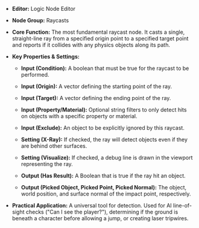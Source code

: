 - **Editor:** Logic Node Editor
    
- **Node Group:** Raycasts
    
- **Core Function:** The most fundamental raycast node. It casts a single, straight-line ray from a specified origin point to a specified target point and reports if it collides with any physics objects along its path.
    
- **Key Properties & Settings:**
    
    - **Input (Condition):** A boolean that must be true for the raycast to be performed.
        
    - **Input (Origin):** A vector defining the starting point of the ray.
        
    - **Input (Target):** A vector defining the ending point of the ray.
        
    - **Input (Property/Material):** Optional string filters to only detect hits on objects with a specific property or material.
        
    - **Input (Exclude):** An object to be explicitly ignored by this raycast.
        
    - **Setting (X-Ray):** If checked, the ray will detect objects even if they are behind other surfaces.
        
    - **Setting (Visualize):** If checked, a debug line is drawn in the viewport representing the ray.
        
    - **Output (Has Result):** A Boolean that is true if the ray hit an object.
        
    - **Output (Picked Object, Picked Point, Picked Normal):** The object, world position, and surface normal of the impact point, respectively.
        
- **Practical Application:** A universal tool for detection. Used for AI line-of-sight checks ("Can I see the player?"), determining if the ground is beneath a character before allowing a jump, or creating laser tripwires.